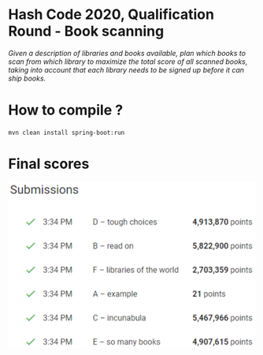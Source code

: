 Hash Code 2020, Qualification Round - Book scanning
===========

*Given a description of libraries and books available, plan which books to scan from which library to maximize the total score of all scanned books, taking into account that each library needs to be signed up before it can ship books.*

# How to compile ?
`mvn clean install spring-boot:run`

# Final scores
![Final Score](scores.png)